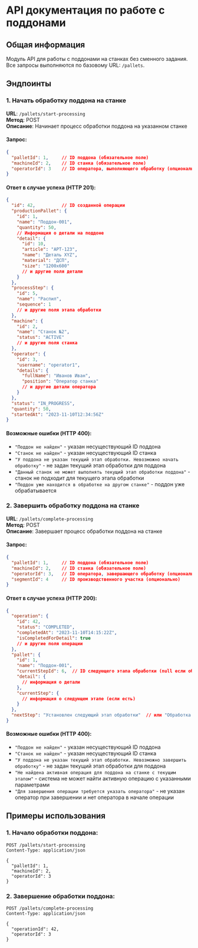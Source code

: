 
# API документация по работе с поддонами

## Общая информация

Модуль API для работы с поддонами на станках без сменного задания. Все запросы выполняются по базовому URL: `/pallets`.

## Эндпоинты

### 1. Начать обработку поддона на станке

**URL**: `/pallets/start-processing`  
**Метод**: POST  
**Описание**: Начинает процесс обработки поддона на указанном станке

#### Запрос:
```json
{
  "palletId": 1,     // ID поддона (обязательное поле)
  "machineId": 2,    // ID станка (обязательное поле)
  "operatorId": 3    // ID оператора, выполняющего обработку (опционально)
}
```

#### Ответ в случае успеха (HTTP 201):
```json
{
  "id": 42,          // ID созданной операции
  "productionPallet": {
    "id": 1,
    "name": "Поддон-001",
    "quantity": 50,
    // Информация о детали на поддоне
    "detail": {
      "id": 10,
      "article": "АРТ-123",
      "name": "Деталь XYZ",
      "material": "ДСП",
      "size": "1200x600"
      // и другие поля детали
    }
  },
  "processStep": {
    "id": 5,
    "name": "Распил",
    "sequence": 1
    // и другие поля этапа обработки
  },
  "machine": {
    "id": 2,
    "name": "Станок №2",
    "status": "ACTIVE"
    // и другие поля станка
  },
  "operator": {
    "id": 3,
    "username": "operator1",
    "details": {
      "fullName": "Иванов Иван",
      "position": "Оператор станка"
      // и другие детали оператора
    }
  },
  "status": "IN_PROGRESS",
  "quantity": 50,
  "startedAt": "2023-11-10T12:34:56Z"
}
```

#### Возможные ошибки (HTTP 400):
- `"Поддон не найден"` - указан несуществующий ID поддона
- `"Станок не найден"` - указан несуществующий ID станка
- `"У поддона не указан текущий этап обработки. Невозможно начать обработку"` - не задан текущий этап обработки для поддона
- `"Данный станок не может выполнять текущий этап обработки поддона"` - станок не подходит для текущего этапа обработки
- `"Поддон уже находится в обработке на другом станке"` - поддон уже обрабатывается

### 2. Завершить обработку поддона на станке

**URL**: `/pallets/complete-processing`  
**Метод**: POST  
**Описание**: Завершает процесс обработки поддона на станке

#### Запрос:
```json
{
  "palletId": 1,     // ID поддона (обязательное поле)
  "machineId": 2,    // ID станка (обязательное поле)
  "operatorId": 3,   // ID оператора, завершающего обработку (опционально)
  "segmentId": 4     // ID производственного участка (опционально)
}
```

#### Ответ в случае успеха (HTTP 200):
```json
{
  "operation": {
    "id": 42,
    "status": "COMPLETED",
    "completedAt": "2023-11-10T14:15:22Z",
    "isCompletedForDetail": true
    // и другие поля операции
  },
  "pallet": {
    "id": 1,
    "name": "Поддон-001",
    "currentStepId": 6,  // ID следующего этапа обработки (null если обработка полностью завершена)
    "detail": {
      // информация о детали
    },
    "currentStep": {
      // информация о следующем этапе (если есть)
    }
  },
  "nextStep": "Установлен следующий этап обработки"  // или "Обработка завершена" если это был последний этап
}
```

#### Возможные ошибки (HTTP 400):
- `"Поддон не найден"` - указан несуществующий ID поддона
- `"Станок не найден"` - указан несуществующий ID станка
- `"У поддона не указан текущий этап обработки. Невозможно завершить обработку"` - не задан текущий этап обработки для поддона
- `"Не найдена активная операция для поддона на станке с текущим этапом"` - система не может найти активную операцию с указанными параметрами
- `"Для завершения операции требуется указать оператора"` - не указан оператор при завершении и нет оператора в начале операции

## Примеры использования

### 1. Начало обработки поддона:

```http
POST /pallets/start-processing
Content-Type: application/json

{
  "palletId": 1,
  "machineId": 2,
  "operatorId": 3
}
```

### 2. Завершение обработки поддона:

```http
POST /pallets/complete-processing
Content-Type: application/json

{
  "operationId": 42,
  "operatorId": 3
}
```
